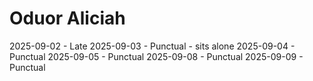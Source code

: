 # Oduor Aliciah
2025-09-02 - Late 
2025-09-03 - Punctual - sits alone
2025-09-04 - Punctual
2025-09-05 - Punctual
2025-09-08 - Punctual
2025-09-09 - Punctual

